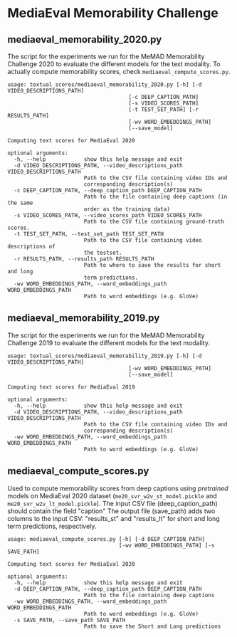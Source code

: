 # MediaEval Memorability Challenge


## mediaeval_memorability_2020.py
The script for the experiments we run for the MeMAD Memorability Challenge 2020 to evaluate the different models for the text modality.
To actually compute memorability scores, check `mediaeval_compute_scores.py`.

```
usage: textual_scores/mediaeval_memorability_2020.py [-h] [-d VIDEO_DESCRIPTIONS_PATH]
                                      [-c DEEP_CAPTION_PATH]
                                      [-s VIDEO_SCORES_PATH]
                                      [-t TEST_SET_PATH] [-r RESULTS_PATH]
                                      [-wv WORD_EMBEDDINGS_PATH]
                                      [--save_model]

Computing text scores for MediaEval 2020

optional arguments:
  -h, --help            show this help message and exit
  -d VIDEO_DESCRIPTIONS_PATH, --video_descriptions_path VIDEO_DESCRIPTIONS_PATH
                        Path to the CSV file containing video IDs and
                        corresponding description(s)
  -c DEEP_CAPTION_PATH, --deep_caption_path DEEP_CAPTION_PATH
                        Path to the file containing deep captions (in the same
                        order as the training data)
  -s VIDEO_SCORES_PATH, --video_scores_path VIDEO_SCORES_PATH
                        Path to the CSV file containing ground-truth scores.
  -t TEST_SET_PATH, --test_set_path TEST_SET_PATH
                        Path to the CSV file containing video descriptions of
                        the testset.
  -r RESULTS_PATH, --results_path RESULTS_PATH
                        Path to where to save the results for short and long
                        term predictions.
  -wv WORD_EMBEDDINGS_PATH, --word_embeddings_path WORD_EMBEDDINGS_PATH
                        Path to word embeddings (e.g. GloVe)
```


## mediaeval_memorability_2019.py

The script for the experiments we run for the MeMAD Memorability Challenge 2019 to evaluate the different models for the text modality.

```
usage: textual_scores/mediaeval_memorability_2019.py [-h] [-d VIDEO_DESCRIPTIONS_PATH]
                                      [-wv WORD_EMBEDDINGS_PATH]
                                      [--save_model]

Computing text scores for MediaEval 2019

optional arguments:
  -h, --help            show this help message and exit
  -d VIDEO_DESCRIPTIONS_PATH, --video_descriptions_path VIDEO_DESCRIPTIONS_PATH
                        Path to the CSV file containing video IDs and
                        corresponding description(s)
  -wv WORD_EMBEDDINGS_PATH, --word_embeddings_path WORD_EMBEDDINGS_PATH
                        Path to word embeddings (e.g. GloVe)

```



## mediaeval_compute_scores.py
Used to compute memorability scores from deep captions using *pretrained* models on MediaEval 2020 dataset (`me20_svr_w2v_st_model.pickle` and `me20_svr_w2v_lt_model.pickle`).
The input CSV file (deep_caption_path) should contain the field "caption"
The output file (save_path) adds two columns to the input CSV: "results_st" and "results_lt" for short and long term predictions, respectively.

```
usage: mediaeval_compute_scores.py [-h] [-d DEEP_CAPTION_PATH]
                                   [-wv WORD_EMBEDDINGS_PATH] [-s SAVE_PATH]

Computing text scores for MediaEval 2020

optional arguments:
  -h, --help            show this help message and exit
  -d DEEP_CAPTION_PATH, --deep_caption_path DEEP_CAPTION_PATH
                        Path to the file containing deep captions
  -wv WORD_EMBEDDINGS_PATH, --word_embeddings_path WORD_EMBEDDINGS_PATH
                        Path to word embeddings (e.g. GloVe)
  -s SAVE_PATH, --save_path SAVE_PATH
                        Path to save the Short and Long predictions
```
